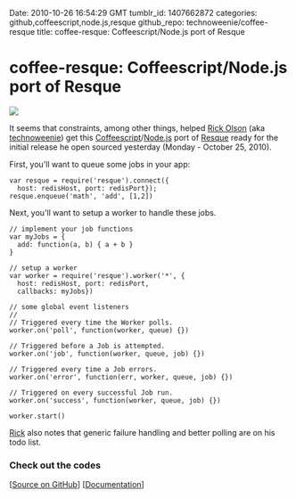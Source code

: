 Date: 2010-10-26 16:54:29 GMT
tumblr_id: 1407662872
categories: github,coffeescript,node.js,resque
github_repo: technoweenie/coffee-resque
title: coffee-resque: Coffeescript/Node.js port of Resque

# coffee-resque: Coffeescript/Node.js port of Resque

<a href="http://twitter.com/technoweenie/status/28786934708"><img src="http://f.cl.ly/items/0f55a58502182321c08f/technoweenie-status-28786934708.png" /></a>

It seems that constraints, among other things, helped [Rick Olson](http://github.com/technoweenie) (aka [technoweenie](http://twitter.com/technoweenie)) get this [Coffeescript](http://thechangelog.com/search/Coffeescript)/[Node.js](http://thechangelog.com/search/Node.js) port of [Resque](http://thechangelog.com/search/Resque) ready for the initial release he open sourced yesterday (Monday - October 25, 2010).

First, you'll want to queue some jobs in your app:

    var resque = require('resque').connect({
      host: redisHost, port: redisPort});
    resque.enqueue('math', 'add', [1,2])

Next, you'll want to setup a worker to handle these jobs.

    // implement your job functions
    var myJobs = {
      add: function(a, b) { a + b }
    }

    // setup a worker
    var worker = require('resque').worker('*', {
      host: redisHost, port: redisPort,
      callbacks: myJobs})

    // some global event listeners
    //
    // Triggered every time the Worker polls.
    worker.on('poll', function(worker, queue) {})

    // Triggered before a Job is attempted.
    worker.on('job', function(worker, queue, job) {})

    // Triggered every time a Job errors.
    worker.on('error', function(err, worker, queue, job) {})

    // Triggered on every successful Job run.
    worker.on('success', function(worker, queue, job) {})

    worker.start()

[Rick](http://github.com/technoweenie) also notes that generic failure handling and better polling are on his todo list.

### Check out the codes

[[Source on GitHub](http://github.com/technoweenie/coffee-resque)] [[Documentation](http://github.com/technoweenie/coffee-resque#readme)]

